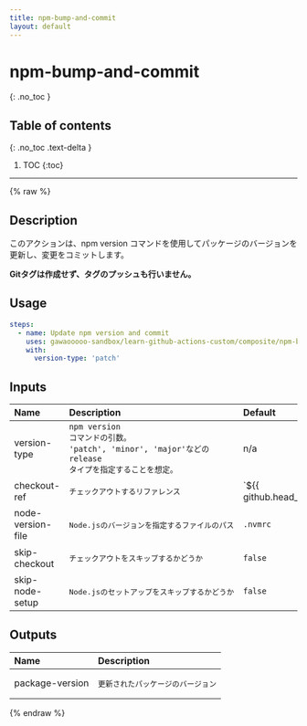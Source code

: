```yaml
---
title: npm-bump-and-commit
layout: default
---
```


# npm-bump-and-commit
{: .no_toc }

## Table of contents
{: .no_toc .text-delta }

1. TOC
{:toc}

---

{% raw %}
<!-- actdocs start -->

## Description

このアクションは、npm version コマンドを使用してパッケージのバージョンを更新し、変更をコミットします。

**Gitタグは作成せず、タグのプッシュも行いません。**

## Usage

```yaml
steps:
  - name: Update npm version and commit
    uses: gawaooooo-sandbox/learn-github-actions-custom/composite/npm-bump-and-commit@v0 # This is the version of the action
    with:
      version-type: 'patch'
```

## Inputs

| Name | Description | Default | Required |
| :--- | :---------- | :------ | :------: |
| version-type | <code>npm version コマンドの引数。<br>'patch', 'minor', 'major'などの release タイプを指定することを想定。</code> | n/a | yes |
| checkout-ref | <pre>チェックアウトするリファレンス</pre> | `${{ github.head_ref || github.ref }}` | no |
| node-version-file | <pre>Node.jsのバージョンを指定するファイルのパス</pre> | `.nvmrc` | no |
| skip-checkout | <pre>チェックアウトをスキップするかどうか</pre> | `false` | no |
| skip-node-setup | <pre>Node.jsのセットアップをスキップするかどうか</pre> | `false` | no |

## Outputs

| Name | Description |
| :--- | :---------- |
| package-version | <pre>更新されたパッケージのバージョン</pre> |

<!-- actdocs end -->
{% endraw %}

